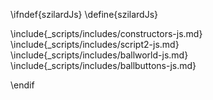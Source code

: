 \ifndef{szilardJs}
\define{szilardJs}

\include{_scripts/includes/constructors-js.md}
\include{_scripts/includes/script2-js.md}
\include{_scripts/includes/ballworld-js.md}
\include{_scripts/includes/ballbuttons-js.md}
<script src="\scriptsDir/ballworld/szilard.js"></script>


\endif
